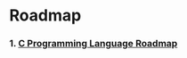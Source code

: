 # Roadmap

### 1. [C Programming Language Roadmap](https://github.com/iamrupnath/Roadmap/blob/main/All%20Roadmap/C_Programming_Roadmap.md)
